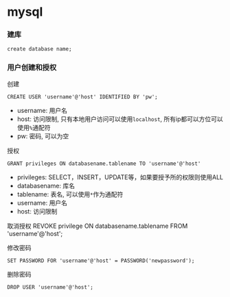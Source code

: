 # mysql

### 建库

`create database name;`

### 用户创建和授权

创建

`CREATE USER 'username'@'host' IDENTIFIED BY 'pw';`

- username: 用户名
- host: 访问限制, 只有本地用户访问可以使用`localhost`, 所有ip都可以方位可以使用`%`通配符
- pw: 密码, 可以为空

授权

`GRANT privileges ON databasename.tablename TO 'username'@'host'`

- privileges: SELECT，INSERT，UPDATE等，如果要授予所的权限则使用ALL
- databasename: 库名
- tablename: 表名, 可以使用`*`作为通配符
- username: 用户名
- host: 访问限制

取消授权
REVOKE privilege ON databasename.tablename FROM 'username'@'host';

修改密码

`SET PASSWORD FOR 'username'@'host' = PASSWORD('newpassword');`

删除密码

`DROP USER 'username'@'host';`
